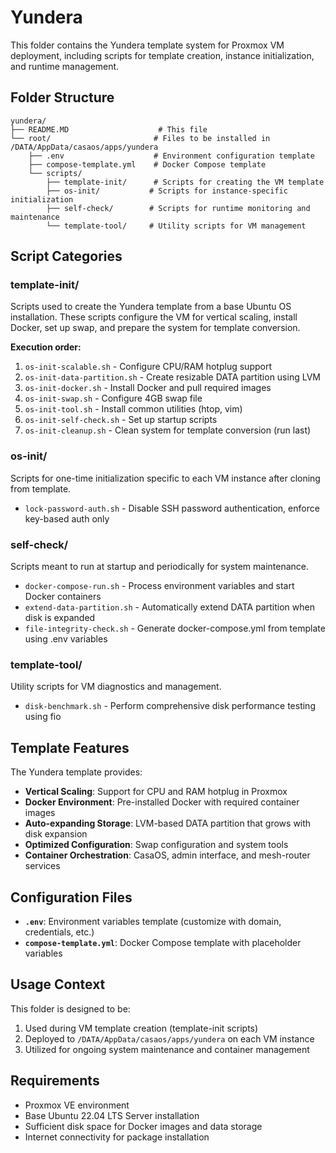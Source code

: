 # Yundera

This folder contains the Yundera template system for Proxmox VM deployment, including scripts for template creation, instance initialization, and runtime management.

## Folder Structure

```
yundera/
├── README.MD                    # This file
└── root/                       # Files to be installed in /DATA/AppData/casaos/apps/yundera
    ├── .env                    # Environment configuration template
    ├── compose-template.yml    # Docker Compose template
    └── scripts/
        ├── template-init/      # Scripts for creating the VM template
        ├── os-init/           # Scripts for instance-specific initialization
        ├── self-check/        # Scripts for runtime monitoring and maintenance
        └── template-tool/     # Utility scripts for VM management
```

## Script Categories

### template-init/
Scripts used to create the Yundera template from a base Ubuntu OS installation. These scripts configure the VM for vertical scaling, install Docker, set up swap, and prepare the system for template conversion.

**Execution order:**
1. `os-init-scalable.sh` - Configure CPU/RAM hotplug support
2. `os-init-data-partition.sh` - Create resizable DATA partition using LVM
3. `os-init-docker.sh` - Install Docker and pull required images
4. `os-init-swap.sh` - Configure 4GB swap file
5. `os-init-tool.sh` - Install common utilities (htop, vim)
6. `os-init-self-check.sh` - Set up startup scripts
7. `os-init-cleanup.sh` - Clean system for template conversion (run last)

### os-init/
Scripts for one-time initialization specific to each VM instance after cloning from template.

- `lock-password-auth.sh` - Disable SSH password authentication, enforce key-based auth only

### self-check/
Scripts meant to run at startup and periodically for system maintenance.

- `docker-compose-run.sh` - Process environment variables and start Docker containers
- `extend-data-partition.sh` - Automatically extend DATA partition when disk is expanded
- `file-integrity-check.sh` - Generate docker-compose.yml from template using .env variables

### template-tool/
Utility scripts for VM diagnostics and management.

- `disk-benchmark.sh` - Perform comprehensive disk performance testing using fio

## Template Features

The Yundera template provides:

- **Vertical Scaling**: Support for CPU and RAM hotplug in Proxmox
- **Docker Environment**: Pre-installed Docker with required container images
- **Auto-expanding Storage**: LVM-based DATA partition that grows with disk expansion
- **Optimized Configuration**: Swap configuration and system tools
- **Container Orchestration**: CasaOS, admin interface, and mesh-router services

## Configuration Files

- **`.env`**: Environment variables template (customize with domain, credentials, etc.)
- **`compose-template.yml`**: Docker Compose template with placeholder variables

## Usage Context

This folder is designed to be:
1. Used during VM template creation (template-init scripts)
2. Deployed to `/DATA/AppData/casaos/apps/yundera` on each VM instance
3. Utilized for ongoing system maintenance and container management

## Requirements

- Proxmox VE environment
- Base Ubuntu 22.04 LTS Server installation
- Sufficient disk space for Docker images and data storage
- Internet connectivity for package installation